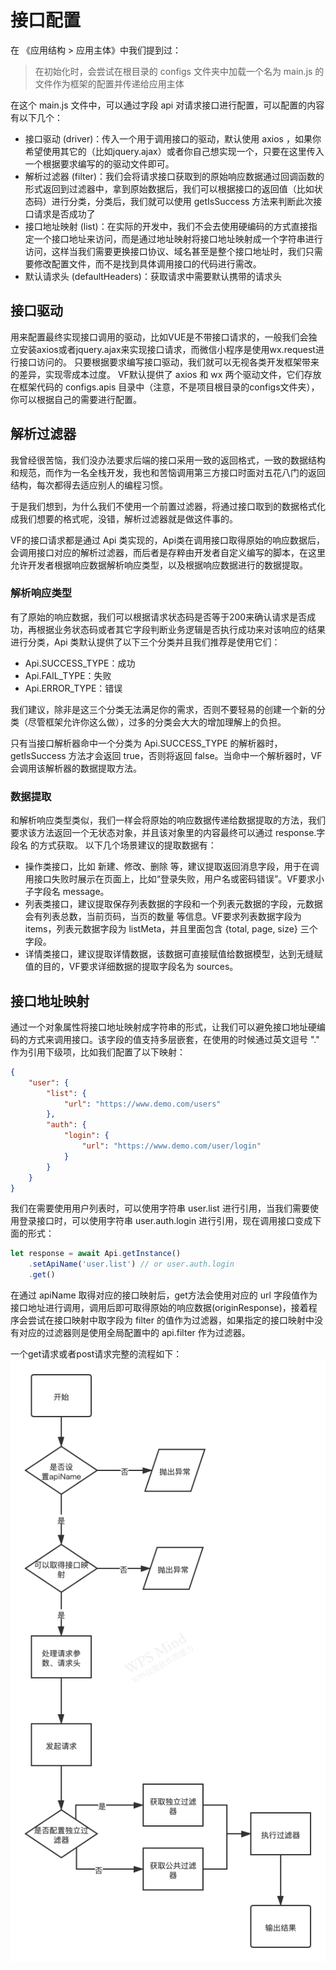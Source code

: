 # 接口配置
在 《应用结构 > 应用主体》中我们提到过：

> 在初始化时，会尝试在根目录的 configs 文件夹中加载一个名为 main.js 的文件作为框架的配置并传递给应用主体

在这个 main.js 文件中，可以通过字段 api 对请求接口进行配置，可以配置的内容有以下几个：

- 接口驱动 (driver)：传入一个用于调用接口的驱动，默认使用 axios ，如果你希望使用其它的（比如jquery.ajax）或者你自己想实现一个，只要在这里传入一个根据要求编写的的驱动文件即可。
- 解析过滤器 (filter)：我们会将请求接口获取到的原始响应数据通过回调函数的形式返回到过滤器中，拿到原始数据后，我们可以根据接口的返回值（比如状态码）进行分类，分类后，我们就可以使用 getIsSuccess 方法来判断此次接口请求是否成功了
- 接口地址映射 (list)：在实际的开发中，我们不会去使用硬编码的方式直接指定一个接口地址来访问，而是通过地址映射将接口地址映射成一个字符串进行访问，这样当我们需要更换接口协议、域名甚至是整个接口地址时，我们只需要修改配置文件，而不是找到具体调用接口的代码进行需改。
- 默认请求头 (defaultHeaders)：获取请求中需要默认携带的请求头

## 接口驱动
用来配置最终实现接口调用的驱动，比如VUE是不带接口请求的，一般我们会独立安装axios或者jquery.ajax来实现接口请求，而微信小程序是使用wx.request进行接口访问的。
只要根据要求编写接口驱动，我们就可以无视各类开发框架带来的差异，实现零成本过度。
VF默认提供了 axios 和 wx 两个驱动文件，它们存放在框架代码的 configs.apis 目录中（注意，不是项目根目录的configs文件夹），你可以根据自己的需要进行配置。

## 解析过滤器
我曾经很苦恼，我们没办法要求后端的接口采用一致的返回格式，一致的数据结构和规范，而作为一名全栈开发，我也和苦恼调用第三方接口时面对五花八门的返回结构，每次都得去适应别人的编程习惯。

于是我们想到，为什么我们不使用一个前置过滤器，将通过接口取到的数据格式化成我们想要的格式呢，没错，解析过滤器就是做这件事的。

VF的接口请求都是通过 Api 类实现的，Api类在调用接口取得原始的响应数据后，会调用接口对应的解析过滤器，而后者是存粹由开发者自定义编写的脚本，在这里允许开发者根据响应数据解析响应类型，以及根据响应数据进行的数据提取。

### 解析响应类型
有了原始的响应数据，我们可以根据请求状态码是否等于200来确认请求是否成功，再根据业务状态码或者其它字段判断业务逻辑是否执行成功来对该响应的结果进行分类，Api 类默认提供了以下三个分类并且我们推荐是使用它们：
- Api.SUCCESS_TYPE：成功
- Api.FAIL_TYPE：失败
- Api.ERROR_TYPE：错误

我们建议，除非是这三个分类无法满足你的需求，否则不要轻易的创建一个新的分类（尽管框架允许你这么做），过多的分类会大大的增加理解上的负担。

只有当接口解析器命中一个分类为 Api.SUCCESS_TYPE 的解析器时，getIsSuccess 方法才会返回 true，否则将返回 false。当命中一个解析器时，VF会调用该解析器的数据提取方法。

### 数据提取
和解析响应类型类似，我们一样会将原始的响应数据传递给数据提取的方法，我们要求该方法返回一个无状态对象，并且该对象里的内容最终可以通过 response.字段名 的方式获取。
以下几个场景建议的提取数据有：
- 操作类接口，比如 新建、修改、删除 等，建议提取返回消息字段，用于在调用接口失败时展示在页面上，比如“登录失败，用户名或密码错误”。VF要求小子字段名 message。
- 列表类接口，建议提取保存列表数据的字段和一个列表元数据的字段，元数据会有列表总数，当前页码，当页的数量 等信息。VF要求列表数据字段为 items，列表元数据字段为 listMeta，并且里面包含 {total, page, size} 三个字段。
- 详情类接口，建议提取详情数据，该数据可直接赋值给数据模型，达到无缝赋值的目的，VF要求详细数据的提取字段名为 sources。

## 接口地址映射
通过一个对象属性将接口地址映射成字符串的形式，让我们可以避免接口地址硬编码的方式来调用接口。该字段的值支持多层嵌套，在使用的时候通过英文逗号 "." 作为引用下级项，比如我们配置了以下映射：
```json
{
    "user": {
        "list": {
            "url": "https://www.demo.com/users"
        },
        "auth": {
            "login": {
                "url": "https://www.demo.com/user/login"
            }
        }
    }
}
```
我们在需要使用用户列表时，可以使用字符串 user.list 进行引用，当我们需要使用登录接口时，可以使用字符串 user.auth.login 进行引用，现在调用接口变成下面的形式：
```javascript
let response = await Api.getInstance()
    .setApiName('user.list') // or user.auth.login
    .get()
```
在通过 apiName 取得对应的接口映射后，get方法会使用对应的 url 字段值作为接口地址进行调用，调用后即可取得原始的响应数据(originResponse)，接着程序会尝试在接口映射中取字段为 filter 的值作为过滤器，如果指定的接口映射中没有对应的过滤器则是使用全局配置中的 api.filter 作为过滤器。

一个get请求或者post请求完整的流程如下：
![avatar](images/接口请求流程图.png)

